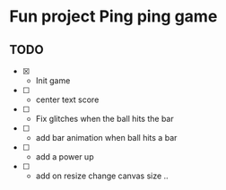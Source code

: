 # Fun project Ping ping game

## TODO
  - [x] - Init game
  - [ ] - center text score
  - [ ] - Fix glitches when the ball hits the bar
  - [ ] - add bar animation when ball hits a bar
  - [ ] - add a power up
  - [ ] - add on resize change canvas size ..
